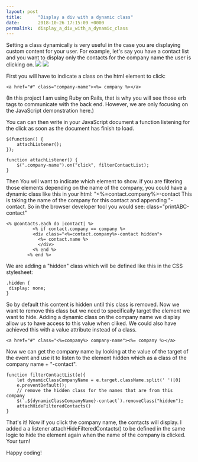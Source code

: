 ```yaml
---
layout: post
title:      "Display a div with a dynamic class"
date:       2018-10-26 17:15:09 +0000
permalink:  display_a_div_with_a_dynamic_class
---
```



Setting a class dynamically is very useful in the case you are displaying custom content for your user. 
For example, let's say you have a contact list and you want to display only the contacts for the company name the user is clicking on.
![](https://imgur.com/De269PX.png)
![](https://imgur.com/ZfLSoI9.png)

First you will have to indicate a class on the html element to click:
```
<a href="#" class="company-name"><%= company %></a>
```
(In this project I am using Ruby on Rails, that is why you will see those erb tags to communicate with the back end. However, we are only focusing on the JavaScript demonstration here.)

You can can then write in your JavaScript document a function listening for the click as soon as the document has finish to load.
```
$(function() {
    attachListener();
});

function attachListener() {
	$(".company-name").on("click", filterContactList);
}
```
Then You will want to indicate which element to show. if you are filtering those elements depending on the name of the company, you could have a dynamic class like this in your html: "<%=contact.company%>-contact
This is taking the name of the company for this contact and appending "-contact. So in the browser developer tool you would see: class="printABC-contact"
```
<% @contacts.each do |contact| %>
          <% if contact.company == company %>
          <div class="<%=contact.company%>-contact hidden">
            <%= contact.name %>
            </div>
          <% end %>
        <% end %>
 ```
 
 We are adding a "hidden" class which will be defined like this in the CSS stylesheet:
 ```
 .hidden {
  display: none;
}
```
So by default this content is hidden until this class is removed. 
Now we want to remove this class but we need to specifically target the element we want to hide.
Adding a dynamic class on the company name we display allow us to have access to this value when cliked.
We could also have achieved this with a value attribute instead of a class.
```
<a href="#" class="<%=company%> company-name"><%= company %></a>
```
Now we can get the company name by looking at the value of the target of the event and use it to listen to the element hidden which as a class of the company name + "-contact".
```
function filterContactList(e){
	let dynamicClassCompanyName = e.target.className.split(' ')[0]
	e.preventDefault();
	// remove the hidden class for the names that are from this company
	$(`.${dynamicClassCompanyName}-contact`).removeClass("hidden");
	attachHideFilteredContacts()
}
```
 
That's it! Now if you click the company name, the contacts will display.
I added a a listener 	attachHideFilteredContacts() to be defined in the same logic to hide the element again when the name of the company is clicked. Your turn!

Happy coding!
 

